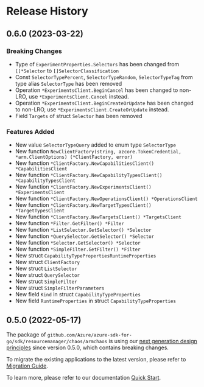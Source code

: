 # Release History

## 0.6.0 (2023-03-22)
### Breaking Changes

- Type of `ExperimentProperties.Selectors` has been changed from `[]*Selector` to `[]SelectorClassification`
- Const `SelectorTypePercent`, `SelectorTypeRandom`, `SelectorTypeTag` from type alias `SelectorType` has been removed
- Operation `*ExperimentsClient.BeginCancel` has been changed to non-LRO, use `*ExperimentsClient.Cancel` instead.
- Operation `*ExperimentsClient.BeginCreateOrUpdate` has been changed to non-LRO, use `*ExperimentsClient.CreateOrUpdate` instead.
- Field `Targets` of struct `Selector` has been removed

### Features Added

- New value `SelectorTypeQuery` added to enum type `SelectorType`
- New function `NewClientFactory(string, azcore.TokenCredential, *arm.ClientOptions) (*ClientFactory, error)`
- New function `*ClientFactory.NewCapabilitiesClient() *CapabilitiesClient`
- New function `*ClientFactory.NewCapabilityTypesClient() *CapabilityTypesClient`
- New function `*ClientFactory.NewExperimentsClient() *ExperimentsClient`
- New function `*ClientFactory.NewOperationsClient() *OperationsClient`
- New function `*ClientFactory.NewTargetTypesClient() *TargetTypesClient`
- New function `*ClientFactory.NewTargetsClient() *TargetsClient`
- New function `*Filter.GetFilter() *Filter`
- New function `*ListSelector.GetSelector() *Selector`
- New function `*QuerySelector.GetSelector() *Selector`
- New function `*Selector.GetSelector() *Selector`
- New function `*SimpleFilter.GetFilter() *Filter`
- New struct `CapabilityTypePropertiesRuntimeProperties`
- New struct `ClientFactory`
- New struct `ListSelector`
- New struct `QuerySelector`
- New struct `SimpleFilter`
- New struct `SimpleFilterParameters`
- New field `Kind` in struct `CapabilityTypeProperties`
- New field `RuntimeProperties` in struct `CapabilityTypeProperties`


## 0.5.0 (2022-05-17)

The package of `github.com/Azure/azure-sdk-for-go/sdk/resourcemanager/chaos/armchaos` is using our [next generation design principles](https://azure.github.io/azure-sdk/general_introduction.html) since version 0.5.0, which contains breaking changes.

To migrate the existing applications to the latest version, please refer to [Migration Guide](https://aka.ms/azsdk/go/mgmt/migration).

To learn more, please refer to our documentation [Quick Start](https://aka.ms/azsdk/go/mgmt).